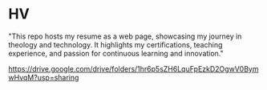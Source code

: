 # HV
 "This repo hosts my resume as a web page, showcasing my journey in theology and technology. It highlights my certifications, teaching experience, and passion for continuous learning and innovation."


https://drive.google.com/drive/folders/1hr6p5sZH6LquFpEzkD2OgwV0BymwHvqM?usp=sharing

